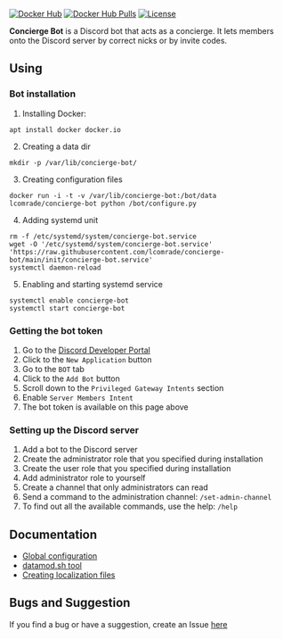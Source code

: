 [![Docker Hub](https://img.shields.io/docker/v/lcomrade/concierge-bot?label=docker&sort=date&style=flat-square)](https://hub.docker.com/r/lcomrade/concierge-bot)
[![Docker Hub Pulls](https://img.shields.io/docker/pulls/lcomrade/concierge-bot?style=flat-square)](https://hub.docker.com/r/lcomrade/concierge-bot)
[![License](https://img.shields.io/github/license/lcomrade/concierge-bot?style=flat-square)](https://github.com/lcomrade/concierge-bot/blob/main/LICENSE)

**Concierge Bot** is a Discord bot that acts as a concierge.
It lets members onto the Discord server by correct nicks or by invite codes.

## Using
### Bot installation
1. Installing Docker:
```
apt install docker docker.io
```
2. Creating a data dir
```
mkdir -p /var/lib/concierge-bot/
```
3. Creating configuration files
```
docker run -i -t -v /var/lib/concierge-bot:/bot/data lcomrade/concierge-bot python /bot/configure.py
```
4. Adding systemd unit
```
rm -f /etc/systemd/system/concierge-bot.service
wget -O '/etc/systemd/system/concierge-bot.service' 'https://raw.githubusercontent.com/lcomrade/concierge-bot/main/init/concierge-bot.service'
systemctl daemon-reload
```
5. Enabling and starting systemd service
```
systemctl enable concierge-bot
systemctl start concierge-bot
```

### Getting the bot token
1. Go to the [Discord Developer Portal](https://discord.com/developers/applications)
2. Click to the `New Application` button
3. Go to the `BOT` tab
4. Click to the `Add Bot` button
5. Scroll down to the `Privileged Gateway Intents` section
6. Enable `Server Members Intent`
7. The bot token is available on this page above

### Setting up the Discord server
1. Add a bot to the Discord server
2. Create the administrator role that you specified during installation
3. Create the user role that you specified during installation
4. Add administrator role to yourself
5. Create a channel that only administrators can read
6. Send a command to the administration channel: `/set-admin-channel`
7. To find out all the available commands, use the help: `/help`

## Documentation
- [Global configuration](https://github.com/lcomrade/concierge-bot/blob/main/docs/global_configuration.md)
- [datamod.sh tool](https://github.com/lcomrade/concierge-bot/blob/main/docs/datamod_tool.md)
- [Creating localization files](https://github.com/lcomrade/concierge-bot/blob/main/docs/create_locale.md)

## Bugs and Suggestion
If you find a bug or have a suggestion, create an Issue [here](https://github.com/lcomrade/concierge-bot/issues)
